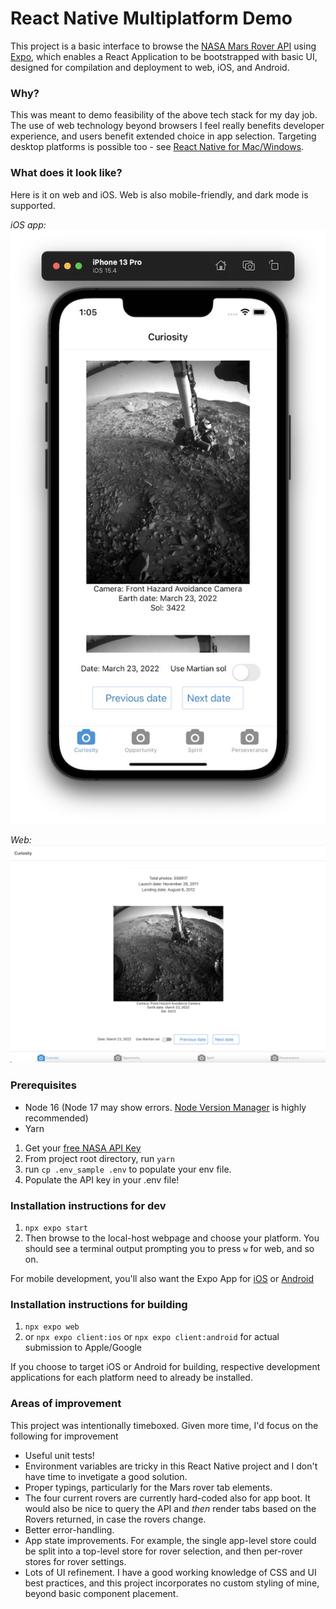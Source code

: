 # React Native Multiplatform Demo

This project is a basic interface to browse the [NASA Mars Rover API](https://api.nasa.gov/) using [Expo](https://docs.expo.dev/workflow/expo-cli/), which enables a React Application to be bootstrapped with basic UI, designed for compilation and deployment to web, iOS, and Android.

### **Why?**
This was meant to demo feasibility of the above tech stack for my day job. The use of web technology beyond browsers I feel really benefits developer experience, and users benefit extended choice in app selection. Targeting desktop platforms is possible too - see [React Native for Mac/Windows](https://microsoft.github.io/react-native-windows/).

### **What does it look like?**
Here is it on web and iOS. Web is also mobile-friendly, and dark mode is supported.

*iOS app:*
![web](/readme_assets/ios.png)

*Web:*
![ios](/readme_assets/web.png)

### **Prerequisites**
- Node 16 (Node 17 may show errors. [Node Version Manager](https://github.com/nvm-sh/nvm) is highly recommended)
- Yarn
1. Get your [free NASA API Key](https://api.nasa.gov/)
2. From project root directory, run `yarn`
3. run `cp .env_sample .env` to populate your env file.
4. Populate the API key in your .env file!

### **Installation instructions for dev**
1. `npx expo start`
2. Then browse to the local-host webpage and choose your platform. You should see a terminal output prompting you to press `w` for web, and so on.
   
For mobile development, you'll also want the Expo App for [iOS](https://apps.apple.com/us/app/expo-go/id982107779) or [Android](https://play.google.com/store/apps/details?id=host.exp.exponent)

### **Installation instructions for building**
1. `npx expo web`
2.  or `npx expo client:ios` or `npx expo client:android` for actual submission to Apple/Google

If you choose to target iOS or Android for building, respective development applications for each platform need to already be installed.

### **Areas of improvement**
This project was intentionally timeboxed. Given more time, I'd focus on the following for improvement
- Useful unit tests! 
- Environment variables are tricky in this React Native project and I don't have time to invetigate a good solution. 
- Proper typings, particularly for the Mars rover tab elements.
- The four current rovers are currently hard-coded also for app boot. It would also be nice to query the API and *then* render tabs based on the Rovers returned, in case the rovers change.
- Better error-handling.
- App state improvements. For example, the single app-level store could be split into a top-level store for rover selection, and then per-rover stores for rover settings.
- Lots of UI refinement. I have a good working knowledge of CSS and UI best practices, and this project incorporates no custom styling of mine, beyond basic component placement.